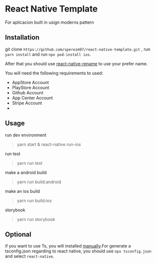 # React Native Template 
For aplicacion built in usign moderns pattern

## Installation

git clone `https://github.com/sperezm97/react-native-template.git` , run `yarn install` and run `npx pod-install ios`. 

After that you should use  [react-native-rename](https://github.com/mayconmesquita/react-native-rename-next) to use your prefer name.

You will need the following requirements to used: 
- AppStore Account
- PlayStore Account
- Github Account
- App Center Account
- Stripe Account
- 
## Usage

run dev environment
 > yarn start & react-native run-ios

run test
> yarn run test

make a android build
> yarn run build:android

make an ios build
> yarn run build:ios

storybook
> yarn run storybook

## Optional

if you want to use Ts, you will installed [manually](https://reactnative.dev/docs/typescript).For generate a tsconfig.json regarding to react native, you should use `npx tsconfig.json` and select `react-native`.